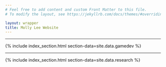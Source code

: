 ```yaml
---
# Feel free to add content and custom Front Matter to this file.
# To modify the layout, see https://jekyllrb.com/docs/themes/#overriding-theme-defaults

layout: wrapper
title: Molly Lee Website
---
```


<hr id="game-dev">

{% include index_section.html
   section-data=site.data.gamedev
%}

<hr id="research">

{% include index_section.html
   section-data=site.data.research
%}